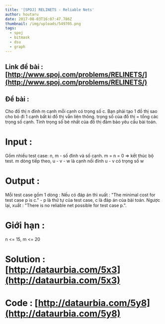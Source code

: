 ```yaml
---
title: '[SPOJ] RELINETS - Reliable Nets'
author: houtaru
date: 2017-08-03T16:07:47.786Z
thumbnail: /img/uploads/549705.png
tags:
  - spoj
  - bitmask
  - dsu
  - graph
---
```

## Link đề bài : [http://www.spoj.com/problems/RELINETS/](http://www.spoj.com/problems/RELINETS/)
## Đề bài :
Cho đồ thị n đỉnh m cạnh mỗi cạnh có trọng số c. Bạn phải tạo 1 đồ thị sao cho bỏ đi 1 cạnh bất kì đồ thị vẫn liên thông. trọng số của đồ thị = tổng các trọng số cạnh. Tính trọng số bé nhất của đồ thị đảm bảo yêu cầu bài toán.

# Input :
Gồm nhiều test case:
n, m - số đỉnh và số cạnh. m = n = 0 => kết thúc bộ test.
m dòng tiếp theo, u - v - w là cạnh nối đỉnh u - v có trọng số w
# Output :
Mỗi test case gồm 1 dòng : Nếu có đáp án thì xuất : "The minimal cost for test case p is c." - p là thứ tự của test case, c là đáp án của bài toán. Ngược lại, xuất : "There is no reliable net possible for test case p.".

# Giới hạn :
n <= 15, m <= 20

# Solution : [http://dataurbia.com/5x3](http://dataurbia.com/5x3)
# Code : [http://dataurbia.com/5y8](http://dataurbia.com/5y8)
